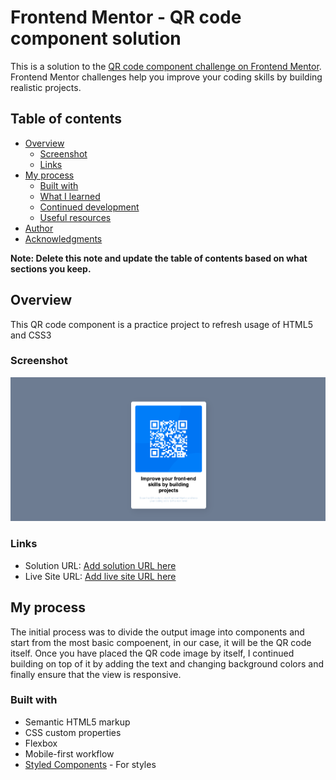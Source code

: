 # Frontend Mentor - QR code component solution

This is a solution to the [QR code component challenge on Frontend Mentor](https://www.frontendmentor.io/challenges/qr-code-component-iux_sIO_H). Frontend Mentor challenges help you improve your coding skills by building realistic projects. 

## Table of contents

- [Overview](#overview)
  - [Screenshot](#screenshot)
  - [Links](#links)
- [My process](#my-process)
  - [Built with](#built-with)
  - [What I learned](#what-i-learned)
  - [Continued development](#continued-development)
  - [Useful resources](#useful-resources)
- [Author](#author)
- [Acknowledgments](#acknowledgments)

**Note: Delete this note and update the table of contents based on what sections you keep.**

## Overview

This QR code component is a practice project to refresh usage of HTML5 and CSS3

### Screenshot

![](./images/desktop_output.png)


### Links

- Solution URL: [Add solution URL here](https://your-solution-url.com)
- Live Site URL: [Add live site URL here](https://your-live-site-url.com)

## My process

The initial process was to divide the output image into components and start from the most basic compoenent, in our case, it will be the QR code itself. Once you have placed the QR code image by itself, I continued building on top of it by adding the text and changing background colors and finally ensure that the view is responsive.

### Built with

- Semantic HTML5 markup
- CSS custom properties
- Flexbox
- Mobile-first workflow
- [Styled Components](https://styled-components.com/) - For styles

<!-- ## Author -->

<!-- - Website - [Add your name here](https://www.your-site.com) -->
<!-- - Frontend Mentor - [@yourusername](https://www.frontendmentor.io/profile/yourusername) -->
<!-- - Twitter - [@yourusername](https://www.twitter.com/yourusername) -->


